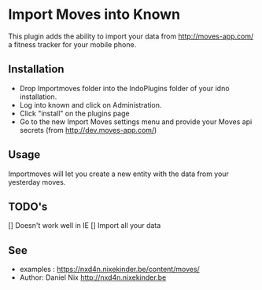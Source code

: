 Import Moves into Known
===============================

This plugin adds the ability to import your data from http://moves-app.com/ a fitness tracker for your mobile phone.


Installation
------------

* Drop Importmoves folder into the IndoPlugins folder of your idno installation.
* Log into known and click on Administration.
* Click "install" on the plugins page
* Go to the new Import Moves settings menu and provide your Moves api secrets (from http://dev.moves-app.com/)

Usage
-----
Importmoves will let you create a new entity with the data from your yesterday moves.

TODO's
------
[] Doesn't work well in IE
[] Import all your data

See
---
 * examples : https://nxd4n.nixekinder.be/content/moves/
 * Author: Daniel Nix <http://nxd4n.nixekinder.be> 
